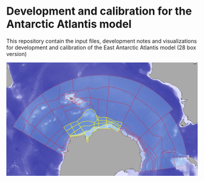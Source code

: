 # Development and calibration for the Antarctic Atlantis model
This repository contain the input files, development notes and visualizations for development and calibration of the East Antarctic Atlantis model (28 box version)

![polygon structure for 28 box model](atlantis_socean_Lightblue.png)


